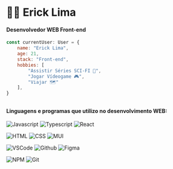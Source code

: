 # 🧑‍💻 Erick Lima 
#### Desenvolvedor WEB Front-end

```javascript
const currentUser: User = {
    name: "Erick Lima",
    age: 21,
    stack: "Front-end",
    hobbies: [
        "Assistir Séries SCI-FI 🤖",
        "Jogar Vídeogame 🎮",
        "Viajar 🗺️"
    ],
}
```
##

#### Linguagens e programas que utilizo no desenvolvimento WEB:

<p align="left">
    <img 
        alt="Javascript"
        src="https://img.shields.io/badge/JavaScript-F7DF1E.svg?style=for-the-badge&logo=JavaScript&logoColor=black"
    >
    <img 
        alt="Typescript"
        src="https://img.shields.io/badge/TypeScript-3178C6.svg?style=for-the-badge&logo=TypeScript&logoColor=white"
    >
    <img 
        alt="React"
        src="https://img.shields.io/badge/React-61DAFB.svg?style=for-the-badge&logo=React&logoColor=black"
    >
</p>

<p align="left">
    <img 
        alt="HTML"
        src="https://img.shields.io/badge/HTML5-E34F26.svg?style=for-the-badge&logo=HTML5&logoColor=white"
    >
    <img 
        alt="CSS"
        src="https://img.shields.io/badge/CSS-663399.svg?style=for-the-badge&logo=CSS&logoColor=white"
    >
    <img 
        alt="MUI"
        src="https://img.shields.io/badge/MUI-007FFF.svg?style=for-the-badge&logo=MUI&logoColor=white"
    >
</p>

<p align="left">
    <img 
        alt="VSCode"
        src="https://img.shields.io/badge/Visual%20Studio%20Code-0078d7.svg?style=for-the-badge&logo=visual-studio-code&logoColor=white"
    >
    <img 
        alt="Github"
        src="https://img.shields.io/badge/GitHub-181717.svg?style=for-the-badge&logo=GitHub&logoColor=white"
    >
    <img 
        alt="Figma"
        src="https://img.shields.io/badge/Figma-F24E1E.svg?style=for-the-badge&logo=Figma&logoColor=white"
    >
</p>

<p align="left">
    <img 
        alt="NPM"
        src="https://img.shields.io/badge/npm-CB3837.svg?style=for-the-badge&logo=npm&logoColor=white"
    >
    <img 
        alt="Git"
        src="https://img.shields.io/badge/Git-F05032.svg?style=for-the-badge&logo=Git&logoColor=white"
    >
</p>